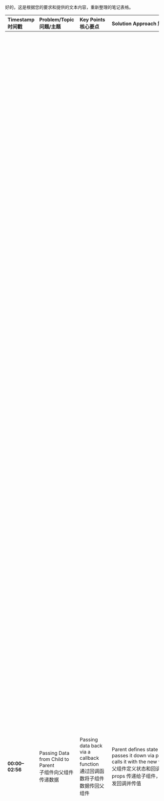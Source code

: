好的，这是根据您的要求和提供的文本内容，重新整理的笔记表格。

| Timestamp 时间戳   | Problem/Topic 问题/主题                                                | Key Points 核心要点                                                                                                        | Solution Approach 解题思路                                                                                                                                                             | Code Example Points 代码示例要点                                                                                                             | Technical Explanation 技术讲解                                                                                                                                                                                                                                                                                                                                                                                                                                                                                                                                                                                                                                                                                                                                                                                                                                                                                                                                                                                                                                                                                                                                                                                                                                                                                                                                                                                                                                                                                                                                                                                                                                                                                                                                                                                                                                                                                                                                                                                                                                                                                                                                                                                                                                                                                                                                                                                                                                                                                                                                                                                                                                                                                                                                                                                                                                                                                                                                                                                                                                                                                                                                                                                                                                                                                                                                                                                                                                                                                                                                                                                                                                                                                                                                                                                                                                                                                                                                                                                                                                                        |
| :-------------- | :----------------------------------------------------------------- | :--------------------------------------------------------------------------------------------------------------------- | :--------------------------------------------------------------------------------------------------------------------------------------------------------------------------------- | :------------------------------------------------------------------------------------------------------------------------------------- | :-------------------------------------------------------------------------------------------------------------------------------------------------------------------------------------------------------------------------------------------------------------------------------------------------------------------------------------------------------------------------------------------------------------------------------------------------------------------------------------------------------------------------------------------------------------------------------------------------------------------------------------------------------------------------------------------------------------------------------------------------------------------------------------------------------------------------------------------------------------------------------------------------------------------------------------------------------------------------------------------------------------------------------------------------------------------------------------------------------------------------------------------------------------------------------------------------------------------------------------------------------------------------------------------------------------------------------------------------------------------------------------------------------------------------------------------------------------------------------------------------------------------------------------------------------------------------------------------------------------------------------------------------------------------------------------------------------------------------------------------------------------------------------------------------------------------------------------------------------------------------------------------------------------------------------------------------------------------------------------------------------------------------------------------------------------------------------------------------------------------------------------------------------------------------------------------------------------------------------------------------------------------------------------------------------------------------------------------------------------------------------------------------------------------------------------------------------------------------------------------------------------------------------------------------------------------------------------------------------------------------------------------------------------------------------------------------------------------------------------------------------------------------------------------------------------------------------------------------------------------------------------------------------------------------------------------------------------------------------------------------------------------------------------------------------------------------------------------------------------------------------------------------------------------------------------------------------------------------------------------------------------------------------------------------------------------------------------------------------------------------------------------------------------------------------------------------------------------------------------------------------------------------------------------------------------------------------------------------------------------------------------------------------------------------------------------------------------------------------------------------------------------------------------------------------------------------------------------------------------------------------------------------------------------------------------------------------------------------------------------------------------------------------------------------------------------------------- |
| **00:00–02:56** | Passing Data from Child to Parent<br>子组件向父组件传递数据                   | Passing data back via a callback function<br>通过回调函数将子组件数据传回父组件                                                         | Parent defines state & callback, passes it down via props, child calls it with the new value<br>父组件定义状态和回调，通过 props 传递给子组件，子组件触发回调并传值                                              | `const [data, setData] = useState()`<br>`<Child sendData={handleDataFromChild} />`<br>`onChange={e => props.sendData(e.target.value)}` | We all know that React has the parent-child flow diagram of data flowing.<br>我们都知道 React 的数据流向遵循父子组件流程。<br>So data flows from the parent (which is always on the top) down to the child.<br>也就是说，数据总是从父组件（位于顶部）向下流向子组件。<br>But now, how do we take the data? How does a child want to communicate with the parent and actually send a piece of data from the child to the parent? How can we do that?<br>但现在，我们如何获取数据？子组件如何与父组件通信，并将数据从子组件传递给父组件？我们该如何实现？<br>So let's imagine we've got this simple React component called the parent component that has a child called child component.<br>假设我们有一个简单的 React 父组件，它包含一个名为子组件的子组件。<br>And inside of the child, we've got an input.<br>在子组件中，我们有一个输入框。<br>What we want is, whatever we put inside the input, we want to send that piece of data from the child right into the parent.<br>我们希望实现的是：无论我们在输入框中输入什么内容，都希望将这部分数据从子组件传回父组件。<br>So how can we do that? Simply declare a state here on the top (in the parent).<br>那么该如何实现呢？只需在父组件中声明一个状态（state）。<br>You declare the state on the parent, for example here, just to be able to receive the data from the actual child.<br>您在父组件中声明状态，例如在这里，就是为了能够接收来自子组件的数据。<br>So you detect data from child, `setDataFromChild`.<br>您设置一个状态来接收来自子组件的数据，例如 `setDataFromChild`。<br>You create a simple handler, `handleDataFromChild`, that is going to receive the actual data received from the child and actually update the state with that piece of data.<br>您创建一个简单的处理函数 `handleDataFromChild`，用于接收从子组件传来的实际数据，并用该数据更新状态。<br>And simply in the JSX, you just pass in the `sendDataToParent` and you just bind it with your `handleDataFromChild` callback.<br>然后在 JSX 中，您只需传入 `sendDataToParent` 并将其与您的 `handleDataFromChild` 回调函数绑定。<br>Which means you're just basically grabbing the data and actually just setting the data on your own local state.<br>这意味着您基本上就是获取数据，并将其设置到您自己的本地状态中。<br>So now on the child in here, we simply have an input on change event.<br>现在，在子组件中，我们有一个输入框的 onChange 事件。<br>Whenever we do on change, that means every single keystroke that happens on the input.<br>每当触发 onChange 时，即表示输入框中每次击键操作。<br>So every single key press in here, we do actually through props.<br>每次在这里按键时，我们实际上通过 props 调用。<br>We call props because this is actually being passed through props: `sendDataToParent`.<br>我们调用 props，因为 `sendDataToParent` 实际上是通过 props 传递的。<br>We call it through props in here and we pass the value we want to send back to our parent.<br>我们在这里通过 props 调用它，并传递我们想要发送回父组件的值。<br>And of course, the value is going to be whatever we type inside the input in here.<br>当然，这个值就是我们在输入框中输入的任何内容。<br>And everything is going to flow up into the parent component.<br>所有数据都将向上流向父组件。<br>Here is going to be stored locally into the `dataFromChild` state and everything.<br>在这里，数据将本地存储在 `dataFromChild` 状态中。<br>Is going to flow up into the parent component here, going to be stored locally into the `dataFromChild` state.<br>所有数据都将向上流向父组件，并本地存储在 `dataFromChild` 状态中。<br>And now of course we can use the `dataFromChild` state in here to basically render whatever we want.<br>现在，我们当然可以在这里使用 `dataFromChild` 状态来渲染任何我们想要的内容。<br>And later on, we can go ahead and render the `dataFromChild` state in here to actually showcase and display the data received from the child component.<br>之后，我们可以继续在这里渲染 `dataFromChild` 状态，以实际展示和显示从子组件接收到的数据。<br>So this is basically what our example looks like.<br>所以这基本上就是我们示例的样子。<br>We've got a parent component here on the top, right now for example the child input in here is empty.<br>我们在这里的顶部有一个父组件，例如，这里的子组件输入框是空的。<br>So we've got nothing, but if you type something on it like "hello from the other side" or something, it's going to flow on every single keystroke.<br>因此我们没有任何内容，但如果您在其中输入一些内容，比如“hello from the other side”或其他内容，它将在每次击键时流动。<br>So like on every single keystroke you type in here, it's going to flow back into the parent.<br>也就是说，您在这里输入的每次击键，数据都会流回父组件。<br>And that's how you basically pass data from child to parent.<br>这就是您如何将数据从子组件传递到父组件的基本方法。 |
| **02:57–05:29** | Rendering Outside Component Tree with Portal<br>使用 Portal 渲染到组件树外部 | **Portal** lets you render a child component elsewhere in the DOM tree<br>**Portal** 允许将子组件渲染到 DOM 树中的其他位置             | Use `ReactDOM.createPortal` and specify a target DOM node<br>使用 `ReactDOM.createPortal` 指定目标 DOM 节点                                                                                | `ReactDOM.createPortal(<p>Hello</p>, document.getElementById('modal'))`                                                                | How to render an element outside of the component scope or the component tree?<br>如何在组件作用域或组件树之外渲染一个元素？<br>For example, let's imagine we've got this real simple component here which is called "Render Elements Outside Tree".<br>例如，假设我们有一个非常简单的组件，称为“在树外渲染元素”。<br>Inside of that we've got a div, and inside of the div we got a paragraph and a button.<br>在这个组件内部，我们有一个 div，在 div 内部有一个段落和一个按钮。<br>That means wherever we're actually going to render this element, those two like the paragraph and the button are actually going to render inside of the tree depending on where we place that particular component.<br>这意味着无论我们在哪里渲染这个元素，这两个元素（段落和按钮）实际上都会根据我们放置该特定组件的位置在树内部进行渲染。<br>For our case in here, we're actually placing the component inside of the JSX up in here, which means basically inside of the root, inside of like the main element in here.<br>在我们的例子中，我们实际上是将组件放在这里的 JSX 内部，这基本上意味着在根元素内部，在类似这里的主元素内部。<br>For our App component, if you go to the main JSX, the App component is going to be directly rendered inside of the root.<br>对于我们的 App 组件，如果你查看 main JSX，App 组件将直接渲染在根元素内部。<br>And if you track back, the root is basically a div inside of the body in here.<br>如果你回溯，根元素基本上是 body 内部的一个 div。<br>So the body is actually the parent of all DOM nodes, then actually comes right after the root in here.<br>所以 body 实际上是所有 DOM 节点的父节点，然后根元素实际上就在 body 内部。<br>And of course we render all of our React components and elements inside of this root container.<br>当然，我们所有的 React 组件和元素都渲染在这个根容器内部。<br>So now from this element, what we want is actually want to render a particular element, let's say we want to render a paragraph, but instead of rendering it inside of the root in here and inside of the tree, we want to render it directly to the body from this component.<br>现在，我们想要做的是渲染一个特定的元素，比如一个段落，但我们不是想把它渲染在这里的根元素内部或树内部，而是想直接从组件将其渲染到 body 上。<br>React provides a really nice API that is called Portals that allows you to do exactly that easiest way possible.<br>React 提供了一个非常好的 API，称为 Portals（门户），它允许你以最简单的方式做到这一点。<br>So with Portals we can actually go ahead and import the `createPortal` function from `react-dom`.<br>因此，使用 Portals，我们可以从 `react-dom` 导入 `createPortal` 函数。<br>That's basically going to allow us to render a child component or a child React element in here, and the second argument will specify where to render it particularly.<br>这基本上会让我们能够在这里渲染一个子组件或子 React 元素，第二个参数将指定具体渲染到哪里。<br>So here we're actually grabbing the DOM node in here by doing `document.getElementById` and we do 'modal' to grab this modal in here.<br>所以在这里，我们通过 `document.getElementById` 来获取 DOM 节点，我们使用 'modal' 来获取这个 modal。<br>That means it's going to grab us this reference to this particular DOM node that has an ID of modal in here.<br>这意味着它将为我们获取对这个特定 DOM 节点（此处 ID 为 modal）的引用。<br>And we're just going to render this paragraph right inside of it.<br>然后我们将把这个段落直接渲染到它的内部。<br>So technically this paragraph is not going to be placed in between the first paragraph and the button, but instead it's going to be completely placed outside of the current tree.<br>因此，从技术上讲，这个段落不会被放置在第一段和按钮之间，而是将被完全放置在当前树之外。                                                                                                                                                                                                                                                                                                                                                                                                                                                                                                                                                                                                                                                                                                                                                                                                                                                                               |
| **05:30–10:05** | Code Splitting & Lazy Loading<br>代码分割与懒加载                          | **Lazy loading** defers loading component code to reduce initial bundle size<br>**Lazy loading** 延迟加载组件代码，减少初始包大小      | Use `React.lazy` for dynamic imports, `Suspense` provides a fallback UI while loading<br>使用 `React.lazy` 动态导入组件，`Suspense` 提供加载中的回退 UI                                             | `const Model = lazy(() => import('./Model'))`<br>`<Suspense fallback={<div>Loading...</div>}><Model /></Suspense>`                     | The third one is how to implement code splitting in your React app and why. And by code splitting here will also mean lazy loading of React components.<br>第三个问题是如何在你的 React 应用中实现代码分割及其原因。这里的代码分割也意味着 React 组件的懒加载。<br>So that basically the question in here covers both of the topics. Lazy loading is basically deferring loading components code until it's rendered for the first time.<br>所以这个问题基本上涵盖了这两个主题。懒加载基本上是推迟加载组件代码，直到它第一次被渲染。<br>And that's basically used when you have a lot of components in big projects or midsize projects and you lazily load components only on demand.<br>这基本上用于当你在大中型项目中有很多组件时，你只按需懒加载组件。<br>To basically make the main bundle of the application or the website smaller and actually easier to be loaded when you know the website is firstly visited by a person.<br>基本上是为了让应用程序或网站的主包更小，并且在实际中，当你知道网站首次被访问时，更容易加载。<br>And load those functionalities, those extra functionalities or extra components when they are needed on demand.<br>并在需要时按需加载那些功能、那些额外的功能或额外的组件。<br>So lazy load in here is officially supported by React of course, and it has an API for that called `lazy` loading. It has a function that has to do that and Suspense and everything.<br>当然，懒加载在这里是 React 官方支持的，它有一个名为 `lazy` 加载的 API。它有一个函数来处理这个，还有 Suspense 等等。<br>And it uses JavaScript promises behind the scenes to handle the lazy loading components.<br>它在幕后使用 JavaScript promises 来处理懒加载组件。<br>So for example, in here we've got this simple component here called LazyLoadModel.<br>例如，我们这里有一个简单的组件，称为 LazyLoadModel。<br>And let's imagine this one has actually a button where it allows you when you click on that button it's called like "open model".<br>我们假设这个组件实际上有一个按钮，当你点击它时，它会调用类似“打开模态框”的功能。<br>So when you click on it it opens a particular model or a dialogue for you.<br>所以当你点击它时，它会为你打开一个特定的模态框或对话框。<br>And let's say we want this dialogue to be only lazy loaded when the button is clicked.<br>假设我们希望这个对话框只在按钮被点击时才懒加载。<br>So like when this component is rendered the model is not going to be loaded whatsoever.<br>也就是说，当这个组件渲染时，模态框根本不会被加载。<br>It's only going to be loaded when the button is clicked and the modal is about to be opened.<br>它只会在按钮被点击并且模态框即将打开时加载。<br>Let's say for example this modal has a lot of code that we don't want to actually initially load into our bundle to make our website or React application lightweight and smaller and easier to be loaded over the network.<br>比方说，这个模态框有很多代码，我们不想最初就将其加载到我们的包中，以使我们的网站或 React 应用程序更轻量、更小，并且更容易通过网络加载。                                                                                                                                                                                                                                                                                                                                                                                                                                                                                                                                                                                                                                                                                                                                                                                                                                                                                                                                                                                                                                                                                                                                                                                                                                                                                                                                                                                                                                                                                                                                          |
| **10:06–15:00** | Global State Management<br>全局状态管理                                  | **Redux** (common) and **Zustand** (lightweight & simple) are popular choices<br>**Redux**（常用）和 **Zustand**（轻量简单）是常见选择 | Redux needs store, slice, provider setup; Zustand uses `create` to make a store, used directly via a hook<br>Redux 需配置 store、slice、provider；Zustand 使用 `create` 创建 store，直接使用 hook | Redux: `createSlice`, `configureStore`, `Provider`<br>Zustand: `create((set) => ({ mode: 'light', toggle: () => set(...) }))`          | The fourth question is what is the best way to add a global store to a React project?<br>第四个问题是什么是为 React 项目添加全局存储的最佳方式？<br>And I think the best answer for this kind of question is: it depends.<br>我认为这类问题的最佳答案是：视情况而定。<br>It depends on exactly what library the team wants to use for managing the global state.<br>这完全取决于团队想要使用哪个库来管理全局状态。<br>Because there are so many libraries and it actually depends on exactly the circumstances and what the team wants and what actually works best for the projects.<br>因为有很多库，它实际上取决于具体的情况、团队想要什么以及什么对项目最有效。<br>And of course the two most used and frequent libraries in here, I'm going to talk about the first one here because that's pretty much used everywhere, which is Redux.<br>当然，这里最常用和最频繁的两个库，我要谈谈第一个，因为它几乎到处都在使用，那就是 Redux。<br>I know a lot of you actually already know Redux and probably like 90% of the time Redux is going to be the answer for most of the questions like that.<br>我知道你们很多人其实已经知道 Redux，并且可能 90% 的情况下，Redux 都会是这类问题的答案。<br>Redux is pretty good, it's pretty accurate, it's wild and it's used everywhere, it's easy to integrate.<br>Redux 非常好，非常精确，它很强大并且到处都在使用，它很容易集成。<br>Or the second one which is actually coming really really well like these last days, it's called Zustand which is very integrated to work with React and React Hooks and everything and it's super super simple to use and set up in just a couple of seconds.<br>或者第二个，最近确实很流行，它叫做 Zustand，它与 React 和 React Hooks 等集成得非常好，而且超级简单，只需几秒钟就可以设置好。                                                                                                                                                                                                                                                                                                                                                                                                                                                                                                                                                                                                                                                                                                                                                                                                                                                                                                                                                                                                                                                                                                                                                                                                                                                                                                                                                                                                                                                                                                                                                                                                                                                                                                                                                                                                                                                                                                                                                                                                                                                                                                                                                                                                                                                                                                                                                                                                                                                                                                                                                                     |
| **15:01–21:26** | Basic SSR Implementation<br>服务端渲染（SSR）基本实现                         | **SSR** generates HTML on the server and sends it to the client<br>**SSR** 在服务器端生成 HTML，发送到客户端                         | Use Express + `ReactDOMServer.renderToString` to render the component to a string and send it back<br>使用 Express + `ReactDOMServer.renderToString` 渲染组件为字符串并返回                     | `ReactDOMServer.renderToString(<App />)`<br>Client uses `hydrateRoot` for hydration<br>客户端使用 `hydrateRoot` 进行水合                        | Fifth and the last question: give me an example of a basic React SSR implementation.<br>第五个也是最后一个问题：给我一个基本的 React SSR 实现的例子。<br>Always in the React realm, whenever we talk about SSR the first thing that comes to our head is basically the Next.js framework.<br>在 React 领域，每当我们谈论 SSR 时，我们首先想到的基本上是 Next.js 框架。<br>It's a huge framework used by millions of developers out there that does SSR and it does it perfectly with so many great features.<br>这是一个被数百万开发人员使用的巨大框架，它做 SSR 并且做得非常完美，具有许多强大的功能。<br>So maybe you want to outline that there are types of Frameworks that already do SSR like Next.js or Remix or something like that.<br>所以也许你想概述一下，已经有像 Next.js 或 Remix 这样的框架可以完成 SSR。<br>And of course you can give a very simplified version of an SSR React application with like Node.js, Express.js with React.<br>当然，你可以给出一个非常简化的 SSR React 应用程序版本，例如使用 Node.js、Express.js 和 React。<br>So for example you have a simple project in here that does show how SSR works.<br>例如，你这里有一个简单的项目来展示 SSR 是如何工作的。<br>SSR is just like server-side rendering, so it has to involve a server behind the scenes that actually compiles your React code and sends it back to the client or the browser to render that particular React code.<br>SSR 就像是服务器端渲染，所以它必须涉及幕后的服务器，该服务器实际上编译你的 React 代码并将其发送回客户端或浏览器以渲染特定的 React 代码。<br>So in here to have SSR you have to set up a simple project that uses Express.js and React.<br>所以在这里，要实现 SSR，你必须设置一个使用 Express.js 和 React 的简单项目。<br>You basically install a couple of dependencies like Express, React, React-DOM.<br>你基本上需要安装一些依赖项，如 Express、React、React-DOM。<br>And here I chose to use esbuild to compile our project. You can use whatever you want, you can use Webpack, Babel, but I think esbuild is really perfect for that kind of case scenario because it can compile everything very easy and has a super easy API.<br>这里我选择使用 esbuild 来编译我们的项目。你可以使用任何你想要的，你可以使用 Webpack、Babel，但我认为 esbuild 对于这种情况来说非常完美，因为它可以非常轻松地编译所有内容，并且有一个超级简单的 API。                                                                                                                                                                                                                                                                                                                                                                                                                                                                                                                                                                                                                                                                                                                                                                                                                                                                                                                                                                                                                                                                                                                                                                                                                                                                                                                                                                                                                                                                                                                                                                                                                                                                                                                                                                                                                                                                                                                                                                                                                                                                         |